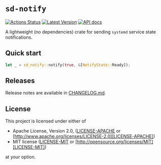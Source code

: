 # `sd-notify`

[![Actions Status]][github actions] [![Latest Version]][crates.io] [![API docs]][docs.rs]

[Actions Status]: https://github.com/lnicola/sd-notify/workflows/ci/badge.svg
[Build Status]: https://api.travis-ci.com/lnicola/co2mon.svg?branch=master
[github actions]: https://github.com/lnicola/sd-notify/actions
[Latest Version]: https://img.shields.io/crates/v/sd-notify.svg
[crates.io]: https://crates.io/crates/sd-notify
[API docs]: https://docs.rs/sd-notify/badge.svg
[docs.rs]: https://docs.rs/sd-notify/

A lightweight (no dependencies) crate for sending `systemd` service state notifications.

## Quick start

```rust
let _ = sd_notify::notify(true, &[NotifyState::Ready]);
```

## Releases

Release notes are available in [CHANGELOG.md](CHANGELOG.md).

## License

This project is licensed under either of

* Apache License, Version 2.0, ([LICENSE-APACHE](LICENSE-APACHE) or
   [http://www.apache.org/licenses/LICENSE-2.0][LICENSE-APACHE])
* MIT license ([LICENSE-MIT](LICENSE-MIT) or
   [http://opensource.org/licenses/MIT][LICENSE-MIT])

at your option.

[LICENSE-APACHE]: http://www.apache.org/licenses/LICENSE-2.0
[LICENSE-MIT]: http://opensource.org/licenses/MIT
